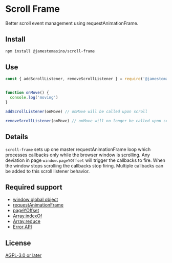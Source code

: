 # Scroll Frame

Better scroll event management using requestAnimationFrame.

## Install

```bash
npm install @jamestomasino/scroll-frame
```

## Use

```js
const { addScrollListener, removeScrollListener } = require('@jamestomasino/scroll-frame');


function onMove() {
  console.log('moving')
}

addScrollListener(onMove) // onMove will be called upon scroll

removeScrollListener(onMove) // onMove will no longer be called upon scroll
```

## Details

`scroll-frame` sets up one master requestAnimationFrame loop which processes callbacks only while the browser window is scrolling. Any deviation in page `window.pageYOffset` will trigger the callbacks to fire. When the window stops scrolling the callbacks stop firing. Multiple callbacks can be added to this scroll listener behavior.

## Required support

- [window global object](https://caniuse.com/mdn-api_window)
- [requestAnimationFrame](https://caniuse.com/requestanimationframe)
- [pageYOffset](https://caniuse.com/mdn-api_window_pageyoffset)
- [Array.indexOf](https://caniuse.com/mdn-javascript_builtins_array_indexof)
- [Array.reduce](https://caniuse.com/mdn-javascript_builtins_array_reduce)
- [Error API](https://caniuse.com/mdn-api_errorevent)


## License

[AGPL-3.0 or later](LICENSE)
